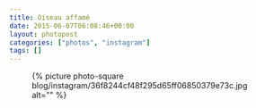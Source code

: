 ```yaml
---
title: Oiseau affamé
date: 2015-06-07T06:08:46+00:00
layout: photopost
categories: ["photos", "instagram"]
tags: []
---
```


<figure class="photo photo--square">
  {% picture photo-square blog/instagram/36f8244cf48f295d65ff06850379e73c.jpg alt="" %}
</figure>


